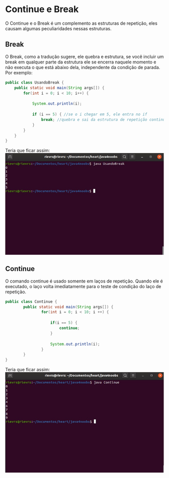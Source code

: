 <h1>Continue e Break</h1>

O Continue e o Break é um complemento as estruturas de repetição, eles causam algumas peculiaridades nessas estruturas.

<h2> Break </h2>
O Break, como a tradução sugere, ele quebra e estrutura, se você incluir um break em qualquer parte da estrutura ele se encerra naquele momento e não executa o que está abaixo dela, independente da condição de parada. Por exemplo:

```java
public class UsandoBreak {
    public static void main(String args[]) {
        for(int i = 0; i < 10; i++) {

            System.out.println(i);

            if (i == 5) { //se o i chegar em 5, ele entra no if
                break; //quebra e sai da estrutura de repetição continuando o código.
            }
        }
    }
}
```

Teria que ficar assim:
<img src="../img/break.jpeg">

<h2>Continue</h2>

O comando continue é usado somente em laços de repetição. Quando ele é executado, o laço volta imediatamente para o teste de condição do laço de repetição.

```java
public class Continue {
        public static void main(String args[]) {
                for(int i = 0; i < 10; i ++) {

                    if(i == 5) {
                        continue;
                    }

                    System.out.println(i);
                }
        }
}
```

Teria que ficar assim:
<img src="../img/Continue.jpeg">
